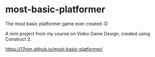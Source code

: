 # most-basic-platformer
The most basic platformer game ever created :D

A mini project from my course on Video Game Design, created using Construct 2.

https://17nim.github.io/most-basic-platformer/
